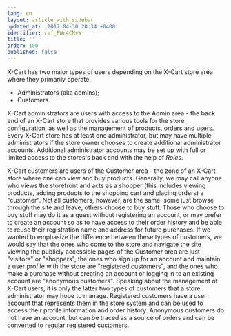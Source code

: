 ```yaml
---
lang: en
layout: article_with_sidebar
updated_at: '2017-04-30 20:34 +0400'
identifier: ref_PWr4CNvW
title: ''
order: 100
published: false
---
```

X-Cart has two major types of users depending on the X-Cart store area where they primarily operate:

   *   Administrators (aka admins);
   *   Customers.
   
X-Cart administrators are users with access to the Admin area - the back end of an X-Cart store that provides various tools for the store configuration, as well as the management of products, orders and users. Every X-Cart store has at least one administrator, but may have multiple administrators if the store owner chooses to create additional administrator accounts. Additional administrator accounts may be set up with full or limited access to the stores's back end with the help of _Roles_.

X-Cart customers are users of the Customer area - the zone of an X-Cart store where one can view and buy products. Generally, we may call anyone who views the storefront and acts as a shopper (this includes viewing products, adding products to the shopping cart and placing orders) a "customer". Not all customers, however, are the same: some just browse through the site and leave, others choose to buy stuff. Those who choose to buy stuff may do it as a guest without registering an account, or may prefer to create an account so as to have access to their order history and be able to reuse their registration name and address for future purchases. If we wanted to emphasize the difference between these types of customers, we would say that the ones who come to the store and navigate the site viewing the publicly accessible pages of the Customer area are just "visitors" or "shoppers", the ones who sign up for an account and maintain a user profile with the store are "registered customers", and the ones who make a purchase without creating an account or logging in to an existing account are "anonymous customers". Speaking about the management of X-Cart users, it is only the latter two types of customers that a store administrator may hope to manage. Registered customers have a user account that represents them in the store system and can be used to access their profile information and order history. Anonymous customers do not have an account, but can be traced as a source of orders and can be converted to regular registered customers.